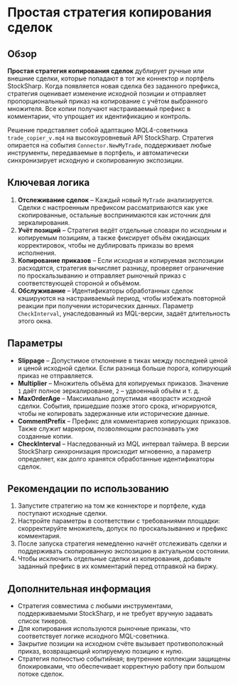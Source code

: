 # Простая стратегия копирования сделок

## Обзор

**Простая стратегия копирования сделок** дублирует ручные или внешние сделки, которые попадают в тот
же коннектор и портфель StockSharp. Когда появляется новая сделка без заданного префикса, стратегия
оценивает изменение исходной позиции и отправляет пропорциональный приказ на копирование с учётом
выбранного множителя. Все копии получают настраиваемый префикс в комментарии, что упрощает их
идентификацию и контроль.

Решение представляет собой адаптацию MQL4-советника `trade_copier_v.mq4` на высокоуровневый API
StockSharp. Стратегия опирается на события `Connector.NewMyTrade`, поддерживает любые инструменты,
передаваемые в портфель, и автоматически синхронизирует исходную и скопированную экспозиции.

## Ключевая логика

1. **Отслеживание сделок** – Каждый новый `MyTrade` анализируется. Сделки с настроенным префиксом
   рассматриваются как уже скопированные, остальные воспринимаются как источник для зеркалирования.
2. **Учёт позиций** – Стратегия ведёт отдельные словари по исходным и копируемым позициям, а также
   фиксирует объём ожидающих корректировок, чтобы не дублировать приказы во время исполнения.
3. **Копирование приказов** – Если исходная и копируемая экспозиции расходятся, стратегия вычисляет
   разницу, проверяет ограничение по проскальзыванию и отправляет рыночный приказ с соответствующей
   стороной и объёмом.
4. **Обслуживание** – Идентификаторы обработанных сделок кэшируются на настраиваемый период, чтобы
   избежать повторной реакции при получении исторических данных. Параметр `CheckInterval`,
   унаследованный из MQL-версии, задаёт длительность этого окна.

## Параметры

- **Slippage** – Допустимое отклонение в тиках между последней ценой и ценой исходной сделки. Если
  разница больше порога, копирующий приказ не отправляется.
- **Multiplier** – Множитель объёма для копируемых приказов. Значение `1` даёт полное зеркалирование,
  `2` – удвоенный объём и т. д.
- **MaxOrderAge** – Максимально допустимая «возраст» исходной сделки. События, пришедшие позже этого
  срока, игнорируются, чтобы не копировать задержанные или исторические данные.
- **CommentPrefix** – Префикс для комментариев копирующих приказов. Также служит маркером, позволяющим
  распознавать уже созданные копии.
- **CheckInterval** – Наследованный из MQL интервал таймера. В версии StockSharp синхронизация
  происходит мгновенно, а параметр определяет, как долго хранятся обработанные идентификаторы сделок.

## Рекомендации по использованию

1. Запустите стратегию на том же коннекторе и портфеле, куда поступают исходные сделки.
2. Настройте параметры в соответствии с требованиями площадки: скорректируйте множитель, допуск по
   проскальзыванию и префикс комментария.
3. После запуска стратегия немедленно начнёт отслеживать сделки и поддерживать скопированную
   экспозицию в актуальном состоянии.
4. Чтобы исключить отдельные сделки из копирования, добавьте заданный префикс в их комментарий перед
   отправкой на биржу.

## Дополнительная информация

- Стратегия совместима с любыми инструментами, поддерживаемыми StockSharp, и не требует вручную
  задавать список тикеров.
- Для копирования используются рыночные приказы, что соответствует логике исходного MQL-советника.
- Закрытие позиции на исходном счёте вызывает противоположный приказ, возвращающий копируемую позицию
  к нулю.
- Стратегия полностью событийная; внутренние коллекции защищены блокировками, что обеспечивает
  корректную работу при большом потоке сделок.
